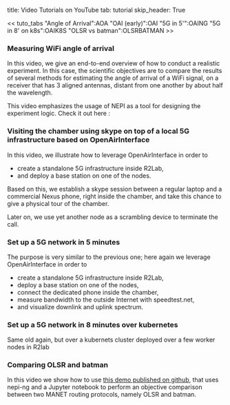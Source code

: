 title: Video Tutorials on YouTube
tab: tutorial
skip_header: True

<script src="https://cdnjs.cloudflare.com/ajax/libs/jsdiff/3.2.0/diff.min.js"></script>
<script src="/assets/r2lab/open-tab.js"></script>
<script src="/assets/r2lab/r2lab-diff.js"></script>
<style>@import url("/assets/r2lab/r2lab-diff.css")</style>

<< tuto_tabs "Angle of Arrival":AOA "OAI (early)":OAI "5G in 5'":OAING "5G in 8' on k8s":OAIK8S "OLSR vs batman":OLSRBATMAN >>


<div id="contents" class="tab-content" markdown="1">

<!-- ------- AOA ------------>
<div id="AOA" class="tab-pane fade show active" markdown="1">


### Measuring WiFi angle of arrival

In this video, we give an end-to-end overview of how to conduct a realistic experiment. In this case, the scientific objectives are to compare the results of several methods for estimating the angle of arrival of a WiFi signal, on a receiver that has 3 aligned antennas, distant from one another by about half the wavelength.

This video emphasizes the usage of NEPI as a tool for designing the experiment logic. Check it out here&nbsp;:

<object width="854" height="480"
data="https://www.youtube.com/embed/vDPLQNsZaVY">
</object>

</div>

<!-- ------- OAI ------------>
<div id="OAI" class="tab-pane fade" markdown="1">

### Visiting the chamber using skype on top of a local 5G infrastructure based on OpenAirInterface

In this video, we illustrate how to leverage OpenAirInterface in order to

* create a standalone 5G infrastructure inside R2Lab,
* and deploy a base station on one of the nodes.

Based on this, we establish a skype session between a regular laptop and a commercial Nexus phone, right inside the chamber, and take this chance to give a physical tour of the chamber.

Later on, we use yet another node as a scrambling device to terminate the call.

<object width="854" height="480"
data="https://www.youtube.com/embed/FpZo6uqTosQ">
</object>

</div>

<!-- ------- OAING ------------>
<div id="OAING" class="tab-pane fade" markdown="1">

### Set up a 5G network in 5 minutes

The purpose is very similar to the previous one; here again we leverage OpenAirInterface in order to

* create a standalone 5G infrastructure inside R2Lab,
* deploy a base station on one of the nodes,
* connect the dedicated phone inside the chamber,
* measure bandwidth to the outside Internet with speedtest.net,
* and visualize downlink and uplink spectrum.

<object width="854" height="480"
data="https://www.youtube.com/embed/N1nl_PqWlKw">
</object>

</div>


<!-- ------- OAIK8S ------------>
<div id="OAIK8S" class="tab-pane fade" markdown="1">

### Set up a 5G network in 8 minutes over kubernetes

Same old again, but over a kubernets cluster deployed over a few worker nodes in R2lab

<object width="854" height="480"
data="https://www.youtube.com/embed/b_oB9z7jflg">
</object>

</div>

<!-- ------- OLSRBATMAN ------------>
<div id="OLSRBATMAN" class="tab-pane fade" markdown="1">

### Comparing OLSR and batman

In this video we show how to use [this demo published on
github](https://github.com/fit-r2lab/r2lab-demos/tree/master/batman-vs-olsr),
that uses nepi-ng and a Jupyter notebook to perform an objective
comparison between two MANET routing protocols, namely OLSR and
batman.


<object width="854" height="480"
data="https://www.youtube.com/embed/p2FfpkMLN_k">
</object>

</div>

</div> <!-- end div contents -->
